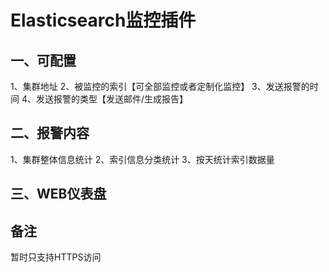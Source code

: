 # Elasticsearch监控插件

## 一、可配置
1、集群地址
2、被监控的索引【可全部监控或者定制化监控】
3、发送报警的时间
4、发送报警的类型【发送邮件/生成报告】

## 二、报警内容
1、集群整体信息统计
2、索引信息分类统计
3、按天统计索引数据量

## 三、WEB仪表盘

## 备注
暂时只支持HTTPS访问

